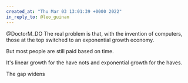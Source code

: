 ```yaml
---
created_at: "Thu Mar 03 13:01:39 +0000 2022"
in_reply_to: @leo_guinan
---
```


@DoctorM_DO The real problem is that, with the invention of computers, those at the top switched to an exponential growth economy.

But most people are still paid based on time.

It's linear growth for the have nots and exponential growth for the haves.

The gap widens
